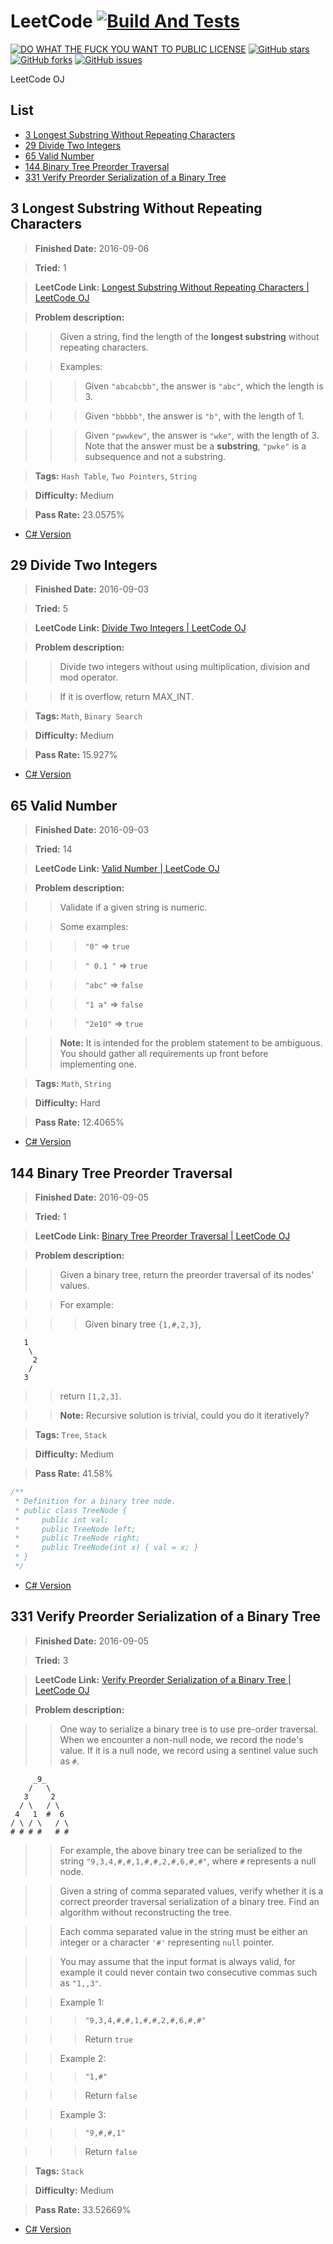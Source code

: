 # LeetCode [![Build And Tests](https://ci.appveyor.com/api/projects/status/0tnkehhdhxq2qlck?svg=true&retina=true)](https://ci.appveyor.com/project/LimingJin/leetcode/build/tests)
[![DO WHAT THE FUCK YOU WANT TO PUBLIC LICENSE](https://img.shields.io/badge/license-WTF%20License-blue.svg)](https://raw.githubusercontent.com/772807886/LeetCode/master/LICENSE)
[![GitHub stars](https://img.shields.io/github/stars/772807886/LeetCode.svg)](https://github.com/772807886/LeetCode/stargazers)
[![GitHub forks](https://img.shields.io/github/forks/772807886/LeetCode.svg)](https://github.com/772807886/LeetCode/network)
[![GitHub issues](https://img.shields.io/github/issues/772807886/LeetCode.svg)](https://github.com/772807886/LeetCode/issues)

LeetCode OJ

## List

* [3 Longest Substring Without Repeating Characters](#3-longest-substring-without-repeating-characters)
* [29 Divide Two Integers](#29-divide-two-integers)
* [65 Valid Number](#65-valid-number)
* [144 Binary Tree Preorder Traversal](#144-binary-tree-preorder-traversal)
* [331 Verify Preorder Serialization of a Binary Tree](#331-verify-preorder-serialization-of-a-binary-tree)

## 3 Longest Substring Without Repeating Characters

> **Finished Date:** 2016-09-06

> **Tried:** 1

> **LeetCode Link:** [Longest Substring Without Repeating Characters | LeetCode OJ](https://leetcode.com/problems/longest-substring-without-repeating-characters/)

> **Problem description:**

>> Given a string, find the length of the **longest substring** without repeating characters.

>> Examples:

>>> Given `"abcabcbb"`, the answer is `"abc"`, which the length is 3.
    
>>> Given `"bbbbb"`, the answer is `"b"`, with the length of 1.
    
>>> Given `"pwwkew"`, the answer is `"wke"`, with the length of 3. Note that the answer must be a **substring**, `"pwke"` is a subsequence and not a substring.

> **Tags:** `Hash Table`, `Two Pointers`, `String`

> **Difficulty:** Medium

> **Pass Rate:** 23.0575%

* [C# Version](https://github.com/772807886/LeetCode/blob/master/CSharp/003_LongestSubstringWithoutRepeatingCharacters.cs)

## 29 Divide Two Integers

> **Finished Date:** 2016-09-03

> **Tried:** 5

> **LeetCode Link:** [Divide Two Integers | LeetCode OJ](https://leetcode.com/problems/divide-two-integers/)

> **Problem description:**

>> Divide two integers without using multiplication, division and mod operator.

>> If it is overflow, return MAX_INT.

> **Tags:** `Math`, `Binary Search`

> **Difficulty:** Medium

> **Pass Rate:** 15.927%

* [C# Version](https://github.com/772807886/LeetCode/blob/master/CSharp/029_DivideTwoIntegers.cs)

## 65 Valid Number

> **Finished Date:** 2016-09-03

> **Tried:** 14

> **LeetCode Link:** [Valid Number | LeetCode OJ](https://leetcode.com/problems/valid-number/)

> **Problem description:**

>> Validate if a given string is numeric.

>> Some examples:

>>> `"0"` => `true`

>>> `" 0.1 "` => `true`

>>> `"abc"` => `false`

>>> `"1 a"` => `false`

>>> `"2e10"` => `true`

>> **Note:** It is intended for the problem statement to be ambiguous. You should gather all requirements up front before implementing one.

> **Tags:** `Math`, `String`

> **Difficulty:** Hard

> **Pass Rate:** 12.4065%

* [C# Version](https://github.com/772807886/LeetCode/blob/master/CSharp/065_ValidNumber.cs)

## 144 Binary Tree Preorder Traversal

> **Finished Date:** 2016-09-05

> **Tried:** 1

> **LeetCode Link:** [Binary Tree Preorder Traversal | LeetCode OJ](https://leetcode.com/problems/binary-tree-preorder-traversal/)

> **Problem description:**

>> Given a binary tree, return the preorder traversal of its nodes' values.

>> For example:

>>> Given binary tree `{1,#,2,3}`,
```
   1
    \
     2
    /
   3
```
>> return `[1,2,3]`.

>> **Note:** Recursive solution is trivial, could you do it iteratively?

> **Tags:** `Tree`, `Stack`

> **Difficulty:** Medium

> **Pass Rate:** 41.58%

```C#
/**
 * Definition for a binary tree node.
 * public class TreeNode {
 *     public int val;
 *     public TreeNode left;
 *     public TreeNode right;
 *     public TreeNode(int x) { val = x; }
 * }
 */
```
* [C# Version](https://github.com/772807886/LeetCode/blob/master/CSharp/144_BinaryTreePreorderTraversal.cs)

## 331 Verify Preorder Serialization of a Binary Tree

> **Finished Date:** 2016-09-05

> **Tried:** 3

> **LeetCode Link:** [Verify Preorder Serialization of a Binary Tree | LeetCode OJ](https://leetcode.com/problems/verify-preorder-serialization-of-a-binary-tree/)

> **Problem description:**

>> One way to serialize a binary tree is to use pre-order traversal. When we encounter a non-null node, we record the node's value. If it is a null node, we record using a sentinel value such as `#`.
```
     _9_
    /   \
   3     2
  / \   / \
 4   1  #  6
/ \ / \   / \
# # # #   # #
```
>> For example, the above binary tree can be serialized to the string `"9,3,4,#,#,1,#,#,2,#,6,#,#"`, where `#` represents a null node.

>> Given a string of comma separated values, verify whether it is a correct preorder traversal serialization of a binary tree. Find an algorithm without reconstructing the tree.

>> Each comma separated value in the string must be either an integer or a character `'#'` representing `null` pointer.

>> You may assume that the input format is always valid, for example it could never contain two consecutive commas such as `"1,,3"`.

>> Example 1:

>>> `"9,3,4,#,#,1,#,#,2,#,6,#,#"`

>>> Return `true`

>> Example 2:

>>> `"1,#"`

>>> Return `false`

>> Example 3:

>>> `"9,#,#,1"`

>>> Return `false`

> **Tags:** `Stack`

> **Difficulty:** Medium

> **Pass Rate:** 33.52669%

* [C# Version](https://github.com/772807886/LeetCode/blob/master/CSharp/331_VerifyPreorderSerializationOfABinaryTree.cs)
